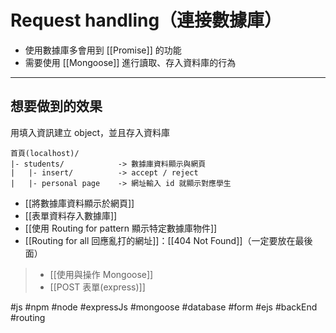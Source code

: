 # Request handling（連接數據庫）
- 使用數據庫多會用到 [[Promise]] 的功能
- 需要使用 [[Mongoose]] 進行讀取、存入資料庫的行為

---
## 想要做到的效果
用填入資訊建立 object，並且存入資料庫
```
首頁(localhost)/
|- students/			-> 數據庫資料顯示與網頁	
|	|- insert/  		-> accept / reject
|	|- personal page 	-> 網址輸入 id 就顯示對應學生 
```

- [[將數據庫資料顯示於網頁]]
- [[表單資料存入數據庫]]
- [[使用 Routing for pattern 顯示特定數據庫物件]]
-  [[Routing for all 回應亂打的網址]]：[[404 Not Found]]（一定要放在最後面）


> - [[使用與操作 Mongoose]]
> - [[POST 表單(express)]]

#js #npm #node #expressJs #mongoose #database #form #ejs #backEnd #routing 